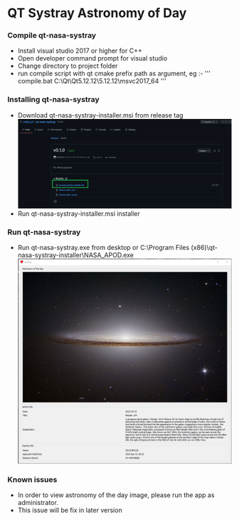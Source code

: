 # QT Systray Astronomy of Day 

### Compile qt-nasa-systray
  - Install visual studio 2017 or higher for C++
  - Open developer command prompt for visual studio
  - Change directory to project folder
  - run compile script with qt cmake prefix path as argument, eg :-
  '''
  compile.bat C:\Qt\Qt5.12.12\5.12.12\msvc2017_64
  '''

### Installing qt-nasa-systray
  - Download qt-nasa-systray-installer.msi from release tag
   ![Download Installer](/images/asset.png)
  - Run qt-nasa-systray-installer.msi installer

### Run qt-nasa-systray
  - Run qt-nasa-systray.exe from desktop or C:\Program Files (x86)\qt-nasa-systray-installer\NASA_APOD.exe
    ![Application example](/images/app.png)
    
### Known issues
  - In order to view astronomy of the day image, please run the app as administrator. 
  - This issue will be fix in later version
